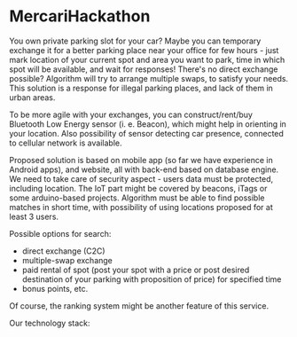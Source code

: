 # MercariHackathon

You own private parking slot for your car? Maybe you can temporary exchange it for a better parking place near your office for few hours - just mark location of your current spot and area you want to park, time in which spot will be available, and wait for responses! There's no direct exchange possible? Algorithm will try to arrange multiple swaps, to satisfy your needs.
This solution is a response for illegal parking places, and lack of them in urban areas.

To be more agile with your exchanges, you can construct/rent/buy Bluetooth Low Energy sensor (i. e. Beacon), which might help in orienting in your location. Also possibility of sensor detecting car presence, connected to cellular network is available.

Proposed solution is based on mobile app (so far we have experience in Android apps), and website, all with back-end based on database engine. We need to take care of security aspect - users data must be protected, including location. The IoT part might be covered by beacons, iTags or some arduino-based projects.
Algorithm must be able to find possible matches in short time, with possibility of using locations proposed for at least 3 users.

Possible options for search: 
- direct exchange (C2C)
- multiple-swap exchange
- paid rental of spot (post your spot with a price or post desired destination of your parking with proposition of price) for specified time
- bonus points, etc.

Of course, the ranking system might be another feature of this service.

Our technology stack:
